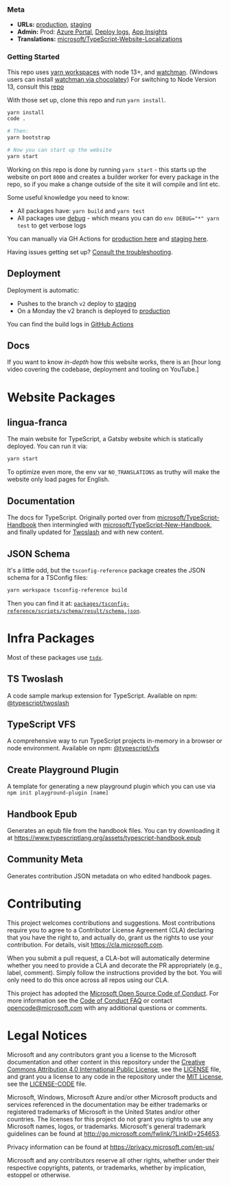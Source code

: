 ### Meta

- **URLs:** [production](https://www.typescriptlang.org), [staging](http://www.staging-typescript.org/)
- **Admin:** Prod: [Azure Portal](https://ms.portal.azure.com/#@microsoft.onmicrosoft.com/resource/subscriptions/99160d5b-9289-4b66-8074-ed268e739e8e/resourceGroups/Default-Web-WestUS/providers/Microsoft.Web/sites/TypeScript-1ebb3390-2634-4956-a955-eab987b7bb25/appServices), [Deploy logs](https://ms.portal.azure.com/#@microsoft.onmicrosoft.com/resource/subscriptions/99160d5b-9289-4b66-8074-ed268e739e8e/resourceGroups/Default-Web-WestUS/providers/Microsoft.Web/sites/TypeScript-1ebb3390-2634-4956-a955-eab987b7bb25/vstscd), [App Insights](https://ms.portal.azure.com/#@microsoft.onmicrosoft.com/resource/subscriptions/57bfeeed-c34a-4ffd-a06b-ccff27ac91b8/resourceGroups/lingua-franca/providers/microsoft.insights/components/TypeScriptLang-Prod-Ai/overview)
- **Translations:** [microsoft/TypeScript-Website-Localizations](https://github.com/microsoft/TypeScript-Website-Localizations)

### Getting Started

This repo uses [yarn workspaces][y-wrk] with node 13+, and [watchman](https://facebook.github.io/watchman/docs/install.html). (Windows users can install [watchman via chocolatey](https://chocolatey.org/packages/watchman)) For switching to Node Version 13, consult this [repo](https://github.com/nvm-sh/nvm)

With those set up, clone this repo and run `yarn install`.

```sh
yarn install
code .

# Then:
yarn bootstrap

# Now you can start up the website
yarn start
```

Working on this repo is done by running `yarn start` - this starts up the website on port `8000` and creates a
builder worker for every package in the repo, so if you make a change outside of the site it will compile and lint etc.

Some useful knowledge you need to know:

- All packages have: `yarn build` and `yarn test`
- All packages use [debug](https://www.npmjs.com/package/debug) - which means you can do `env DEBUG="*" yarn test` to get verbose logs

You can manually via GH Actions for [production here](https://github.com/microsoft/TypeScript-Website/actions?query=workflow%3A%22Monday+Website+Push+To+Production%22) and [staging here](https://github.com/microsoft/TypeScript-Website/actions?query=workflow%3A%22Build+Website+To+Staging%22).

Having issues getting set up? [Consult the troubleshooting](./docs/Setup%20Troubleshooting.md).

## Deployment

Deployment is automatic:

- Pushes to the branch `v2` deploy to [staging](http://www.staging-typescript.org)
- On a Monday the v2 branch is deployed to [production](https://www.typescriptlang.org)

You can find the build logs in [GitHub Actions](https://github.com/microsoft/TypeScript-Website/actions)

## Docs

If you want to know _in-depth_ how this website works, there is an [hour long video covering the codebase, deployment and tooling on YouTube.]

# Website Packages

## lingua-franca

The main website for TypeScript, a Gatsby website which is statically deployed. You can run it via:

```sh
yarn start
```

To optimize even more, the env var `NO_TRANSLATIONS` as truthy will make the website only load pages for English.

## Documentation

The docs for TypeScript. Originally ported over from [microsoft/TypeScript-Handbook](https://github.com/microsoft/TypeScript-Handbook/) then intermingled with [microsoft/TypeScript-New-Handbook](https://github.com/microsoft/TypeScript-New-Handbook), and finally updated for [Twoslash](http://www.staging-typescript.org/dev/twoslash/) and with new content.

## JSON Schema

It's a little odd, but the `tsconfig-reference` package creates the JSON schema for a TSConfig files:

```sh
yarn workspace tsconfig-reference build
```

Then you can find it at: [`packages/tsconfig-reference/scripts/schema/result/schema.json`](packages/tsconfig-reference/scripts/schema/result/schema.json).

# Infra Packages

Most of these packages use [`tsdx`](https://tsdx.io).

## TS Twoslash

A code sample markup extension for TypeScript. Available on npm: [@typescript/twoslash](https://www.npmjs.com/package/@typescript/twoslash)

## TypeScript VFS

A comprehensive way to run TypeScript projects in-memory in a browser or node environment. Available on npm: [@typescript/vfs](https://www.npmjs.com/package/@typescript/vfs)

## Create Playground Plugin

A template for generating a new playground plugin which you can use via `npm init playground-plugin [name]`

## Handbook Epub

Generates an epub file from the handbook files. You can try downloading it at https://www.typescriptlang.org/assets/typescript-handbook.epub

## Community Meta

Generates contribution JSON metadata on who edited handbook pages.

# Contributing

This project welcomes contributions and suggestions. Most contributions require you to agree to a
Contributor License Agreement (CLA) declaring that you have the right to, and actually do, grant us
the rights to use your contribution. For details, visit https://cla.microsoft.com.

When you submit a pull request, a CLA-bot will automatically determine whether you need to provide
a CLA and decorate the PR appropriately (e.g., label, comment). Simply follow the instructions
provided by the bot. You will only need to do this once across all repos using our CLA.

This project has adopted the [Microsoft Open Source Code of Conduct](https://opensource.microsoft.com/codeofconduct/).
For more information see the [Code of Conduct FAQ](https://opensource.microsoft.com/codeofconduct/faq/) or
contact [opencode@microsoft.com](mailto:opencode@microsoft.com) with any additional questions or comments.

# Legal Notices

Microsoft and any contributors grant you a license to the Microsoft documentation and other content
in this repository under the [Creative Commons Attribution 4.0 International Public License](https://creativecommons.org/licenses/by/4.0/legalcode),
see the [LICENSE](LICENSE) file, and grant you a license to any code in the repository under the [MIT License](https://opensource.org/licenses/MIT), see the
[LICENSE-CODE](LICENSE-CODE) file.

Microsoft, Windows, Microsoft Azure and/or other Microsoft products and services referenced in the documentation
may be either trademarks or registered trademarks of Microsoft in the United States and/or other countries.
The licenses for this project do not grant you rights to use any Microsoft names, logos, or trademarks.
Microsoft's general trademark guidelines can be found at http://go.microsoft.com/fwlink/?LinkID=254653.

Privacy information can be found at https://privacy.microsoft.com/en-us/

Microsoft and any contributors reserve all other rights, whether under their respective copyrights, patents,
or trademarks, whether by implication, estoppel or otherwise.

[y-wrk]: https://yarnpkg.com/blog/2017/08/02/introducing-workspaces/
